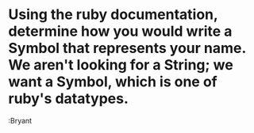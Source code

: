 # Using the ruby documentation, determine how you would write a Symbol that represents your name. We aren't looking for a String; we want a Symbol, which is one of ruby's datatypes.

:Bryant 